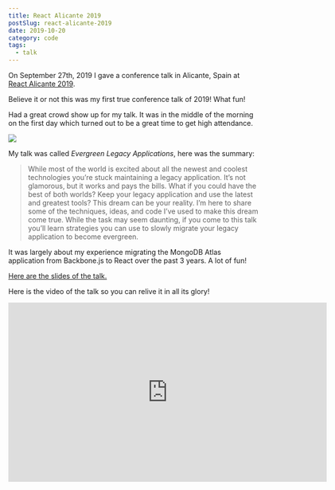 ```yaml
---
title: React Alicante 2019
postSlug: react-alicante-2019
date: 2019-10-20
category: code
tags:
  - talk
---
```


On September 27th, 2019 I gave a conference talk in Alicante, Spain at [React Alicante 2019](https://reactalicante.es/).

Believe it or not this was my first true conference talk of 2019! What fun!

Had a great crowd show up for my talk. It was in the middle of the morning on the first day which turned out to be a great time to get high attendance.

![](/images/posts/2019/react-alicante.jpeg)

My talk was called _Evergreen Legacy Applications_, here was the summary:

> While most of the world is excited about all the newest and coolest technologies you’re stuck maintaining a legacy application. It’s not glamorous, but it works and pays the bills. What if you could have the best of both worlds? Keep your legacy application and use the latest and greatest tools? This dream can be your reality. I’m here to share some of the techniques, ideas, and code I’ve used to make this dream come true. While the task may seem daunting, if you come to this talk you’ll learn strategies you can use to slowly migrate your legacy application to become evergreen.

It was largely about my experience migrating the MongoDB Atlas application from Backbone.js to React over the past 3 years. A lot of fun!

[Here are the slides of the talk.](https://speakerdeck.com/hswolff/evergreen-legacy-applications)

Here is the video of the talk so you can relive it in all its glory!

<iframe width="640" height="360" src="https://www.youtube.com/embed/t0fH0KdhJH4?rel=0" frameborder="0" allowfullscreen></iframe>

